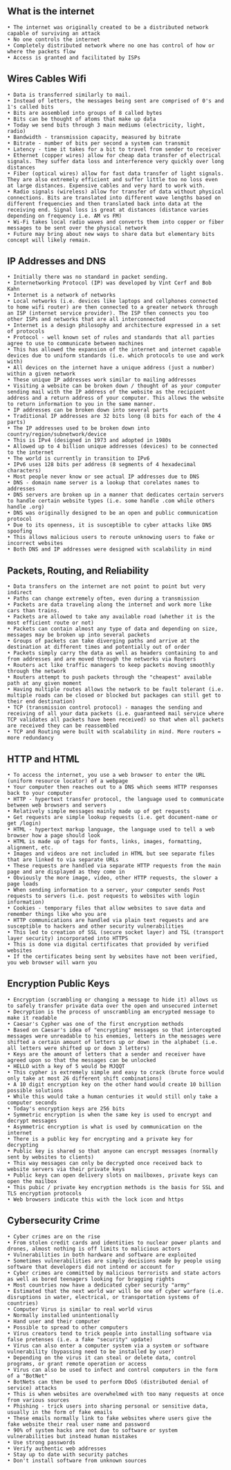 ## What is the internet
	• The internet was originally created to be a distributed network capable of surviving an attack
	• No one controls the internet
	• Completely distributed network where no one has control of how or where the packets flow
	• Access is granted and facilitated by ISPs 

## Wires Cables Wifi
	• Data is transferred similarly to mail.
	• Instead of letters, the messages being sent are comprised of 0's and 1's called bits
	• Bits are assembled into groups of 8 called bytes
	• Bits can be thought of atoms that make up data
	• Today we send bits through 3 main mediums (electricity, light, radio)
	• Bandwidth - transmission capacity, measured by bitrate
	• Bitrate - number of bits per second a system can transmit
	• Latency - time it takes for a bit to travel from sender to receiver
	• Ethernet (copper wires) allow for cheap data transfer of electrical signals. They suffer data loss and interference very quickly over long distances
	• Fiber (optical wires) allow for fast data transfer of light signals. They are also extremely efficient and suffer little too no loss even at large distances. Expensive cables and very hard to work with.
	• Radio signals (wireless) allow for transfer of data without physical connections. Bits are translated into different wave lengths based on different frequencies and then translated back into data at the receiving end. Signal loss is great at distances (distance varies depending on frequency i.e. AM vs FM)
	• Wi-Fi takes local radio waves and converts them into copper or fiber messages to be sent over the physical network
	• Future may bring about new ways to share data but elementary bits concept will likely remain.

## IP Addresses and DNS
	• Initially there was no standard in packet sending.
	• Internetworking Protocol (IP) was developed by Vint Cerf and Bob Kahn
	• Internet is a network of networks
	• Local networks (i.e. devices like laptops and cellphones connected to home wifi router) are then connected to a greater network through an ISP (internet service provider). The ISP then connects you too other ISPs and networks that are all interconnected
	• Internet is a design philosophy and architecture expressed in a set of protocols
	• Protocol - well known set of rules and standards that all parties agree to use to communicate between machines
	• This has allowed the expansion of the internet and internet capable devices due to uniform standards (i.e. which protocols to use and work with)
	• All devices on the internet have a unique address (just a number) within a given network
	• These unique IP addresses work similar to mailing addresses
	• Visiting a website can be broken down / thought of as your computer sending mail with the IP address of the website as the recipient address and a return address of your computer. This allows the website to return information to you in the same manner.
	• IP addresses can be broken down into several parts
	• Traditional IP addresses are 32 bits long (8 bits for each of the 4 parts)
	• The IP addresses used to be broken down into country/region/subnetwork/device
	• This is IPv4 (designed in 1973 and adopted in 1980s
	• Allowed up to 4 billion unique addresses (devices) to be connected to the internet
	• The world is currently in transition to IPv6
	• IPv6 uses 128 bits per address (8 segments of 4 hexadecimal characters)
	• Most people never know or see actual IP addresses due to DNS
	• DNS - domain name server is a lookup that corelates names to addresses
	• DNS servers are broken up in a manner that dedicates certain servers to handle certain website types (i.e. some handle .com while others handle .org)
	• DNS was originally designed to be an open and public communication protocol
	• Due to its openness, it is susceptible to cyber attacks like DNS spoofing
	• This allows malicious users to reroute unknowing users to fake or incorrect websites
	• Both DNS and IP addresses were designed with scalability in mind
	

## Packets, Routing, and Reliability
	• Data transfers on the internet are not point to point but very indirect
	• Paths can change extremely often, even during a transmission
	• Packets are data traveling along the internet and work more like cars than trains.
	• Packets are allowed to take any available road (whether it is the most efficient route or not)
	• Packets can contain almost any type of data and depending on size, messages may be broken up into several packets
	• Groups of packets can take diverging paths and arrive at the destination at different times and potentially out of order
	• Packets simply carry the data as well as headers containing to and from addresses and are moved through the networks via Routers
	• Routers act like traffic managers to keep packets moving smoothly through the network
	• Routers attempt to push packets through the "cheapest" available path at any given moment
	• Having multiple routes allows the network to be fault tolerant (i.e. multiple roads can be closed or blocked but packages can still get to their end destination)
	• TCP (transmission control protocol) - manages the sending and receiving of all your data packets (i.e. guaranteed mail service where TCP validates all packets have been received) so that when all packets are received they can be reassembled
	• TCP and Routing were built with scalability in mind. More routers = more redundancy
	

## HTTP and HTML
	• To access the internet, you use a web browser to enter the URL (uniform resource locator) of a webpage
	• Your computer then reaches out to a DNS which seems HTTP responses back to your computer
	• HTTP - hypertext transfer protocol, the language used to communicate between web browsers and servers
	• Relatively simple messages mainly made up of get requests
	• Get requests are simple lookup requests (i.e. get document-name or get /login) 
	• HTML - hypertext markup language, the language used to tell a web browser how a page should look
	• HTML is made up of tags for fonts, links, images, formatting, alignment, etc.
	• Images and videos are not included in HTML but see separate files that are linked to via separate URLs 
	• These requests are handled via separate HTTP requests from the main page and are displayed as they come in
	• Obviously the more image, video, other HTTP requests, the slower a page loads
	• When sending information to a server, your computer sends Post requests to servers (i.e. post requests to websites with login information)
	• Cookies - temporary files that allow websites to save data and remember things like who you are
	• HTTP communications are handled via plain text requests and are susceptible to hackers and other security vulnerabilities
	• This led to creation of SSL (secure socket layer) and TSL (transport layer security) incorporated into HTTPS 
	• This is done via digital certificates that provided by verified websites
	• If the certificates being sent by websites have not been verified, you web browser will warn you
	

## Encryption Public Keys
	• Encryption (scrambling or changing a message to hide it) allows us to safely transfer private data over the open and unsecured internet
	• Decryption is the process of unscrambling am encrypted message to make it readable
	• Caesar's Cypher was one of the first encryption methods
	• Based on Caesar's idea of "encrypting" messages so that intercepted messages were unreadable to his enemies, letters in the messages were shifted a certain amount of letters up or down in the alphabet (i.e. all letters were shifted up or down 3 letters)
	• Keys are the amount of letters that a sender and receiver have agreed upon so that the messages can be unlocked
	• HELLO with a key of 5 would be MJQQT
	• This cypher is extremely simple and easy to crack (brute force would only take at most 26 different shift combinations)
	• A 10 digit encryption key on the other hand would create 10 billion possible solutions
	• While this would take a human centuries it would still only take a computer seconds
	• Today's encryption keys are 256 bits
	• Symmetric encryption is when the same key is used to encrypt and decrypt messages
	• Asymmetric encryption is what is used by communication on the internet
	• There is a public key for encrypting and a private key for decrypting
	• Public key is shared so that anyone can encrypt messages (normally sent by websites to clients)
	• This way messages can only be decrypted once received back to website servers via their private keys
	• Public keys can open delivery slots on mailboxes, private keys can open the mailbox
	• This pubic / private key encryption methods is the basis for SSL and TLS encryption protocols
	• Web browsers indicate this with the lock icon and https

## Cybersecurity Crime
	• Cyber crimes are on the rise
	• From stolen credit cards and identities to nuclear power plants and drones, almost nothing is off limits to malicious actors
	• Vulnerabilities in both hardware and software are exploited
	• Sometimes vulnerabilities are simply decisions made by people using software that developers did not intend or account for
	• Cyber crimes are committed by malicious terrorists and state actors as well as bored teenagers looking for bragging rights
	• Most countries now have a dedicated cyber security "army" 
	• Estimated that the next world war will be one of cyber warfare (i.e. disruptions in water, electrical, or transportation systems of countries)
	• Computer Virus is similar to real world virus
	• Normally installed unintentionally
	• Hand user and their computer
	• Possible to spread to other computers
	• Vírus creators tend to trick people into installing software via false pretenses (i.e. a fake "security" update)
	• Vírus can also enter a computer system via a system or software vulnerability (bypassing need to be installed by user)
	• Depending on the virus it can steal or delete data, control programs, or grant remote operation or access
	• Vírus can also be used to infect and control computers in the form of a "BotNet"
	• BotNets can then be used to perform DDoS (distributed denial of service) attacks
	• This is when websites are overwhelmed with too many requests at once from various sources
	• Phishing - trick users into sharing personal or sensitive data, usually in the form of fake emails
	• These emails normally link to fake websites where users give the fake website their real user name and password
	• 90% of system hacks are not due to software or system vulnerabilities but instead human mistakes
	• Use strong passwords
	• Verify authentic web addresses
	• Stay up to date with security patches
	• Don't install software from unknown sources
